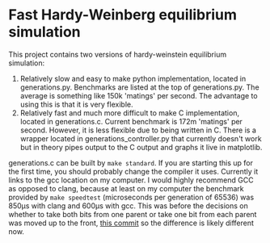 # Fast Hardy-Weinberg equilibrium simulation

This project contains two versions of hardy-weinstein equilibrium simulation:
  1. Relatively slow and easy to make python implementation, located in generations.py. Benchmarks are listed at the top of generations.py. The average is something like 150k 'matings' per second. The advantage to using this is that it is very flexible.
  2. Relatively fast and much more difficult to make C implementation, located in generations.c. Current benchmark is 172m 'matings' per second. However, it is less flexible due to being written in C. There is a wrapper located in generations_controller.py that currently doesn't work but in theory pipes output to the C output and graphs it live in matplotlib.

generations.c can be built by `make standard`. If you are starting this up for the first time, you should probably change the compiler it uses. Currently it links to the gcc location on my computer. I would highly recommend GCC as opposed to clang, because at least on my computer the benchmark provided by `make speedtest` (microseconds per generation of 65536) was 850µs with clang and 600µs with gcc. This was before the decisions on whether to take both bits from one parent or take one bit from each parent was moved up to the front, [this commit](https://github.com/williamwisdom/biology/commit/243696f6f1fc2dc9c289ec91199cf5e3a5890d89) so the difference is likely different now.
